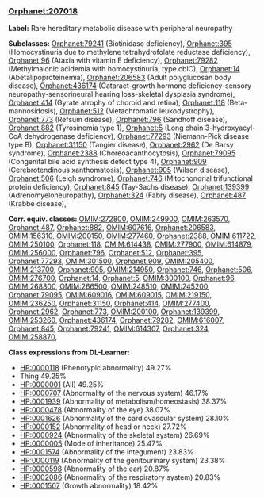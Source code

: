 
### [Orphanet:207018](http://www.orpha.net/ORDO/Orphanet_207018)
**Label:** Rare hereditary metabolic disease with peripheral neuropathy

**Subclasses:** [Orphanet:79241](http://www.orpha.net/ORDO/Orphanet_79241) (Biotinidase deficiency), [Orphanet:395](http://www.orpha.net/ORDO/Orphanet_395) (Homocystinuria due to methylene tetrahydrofolate reductase deficiency), [Orphanet:96](http://www.orpha.net/ORDO/Orphanet_96) (Ataxia with vitamin E deficiency), [Orphanet:79282](http://www.orpha.net/ORDO/Orphanet_79282) (Methylmalonic acidemia with homocystinuria, type cblC), [Orphanet:14](http://www.orpha.net/ORDO/Orphanet_14) (Abetalipoproteinemia), [Orphanet:206583](http://www.orpha.net/ORDO/Orphanet_206583) (Adult polyglucosan body disease), [Orphanet:436174](http://www.orpha.net/ORDO/Orphanet_436174) (Cataract-growth hormone deficiency-sensory neuropathy-sensorineural hearing loss-skeletal dysplasia syndrome), [Orphanet:414](http://www.orpha.net/ORDO/Orphanet_414) (Gyrate atrophy of choroid and retina), [Orphanet:118](http://www.orpha.net/ORDO/Orphanet_118) (Beta-mannosidosis), [Orphanet:512](http://www.orpha.net/ORDO/Orphanet_512) (Metachromatic leukodystrophy), [Orphanet:773](http://www.orpha.net/ORDO/Orphanet_773) (Refsum disease), [Orphanet:796](http://www.orpha.net/ORDO/Orphanet_796) (Sandhoff disease), [Orphanet:882](http://www.orpha.net/ORDO/Orphanet_882) (Tyrosinemia type 1), [Orphanet:5](http://www.orpha.net/ORDO/Orphanet_5) (Long chain 3-hydroxyacyl-CoA dehydrogenase deficiency), [Orphanet:77293](http://www.orpha.net/ORDO/Orphanet_77293) (Niemann-Pick disease type B), [Orphanet:31150](http://www.orpha.net/ORDO/Orphanet_31150) (Tangier disease), [Orphanet:2962](http://www.orpha.net/ORDO/Orphanet_2962) (De Barsy syndrome), [Orphanet:2388](http://www.orpha.net/ORDO/Orphanet_2388) (Choreoacanthocytosis), [Orphanet:79095](http://www.orpha.net/ORDO/Orphanet_79095) (Congenital bile acid synthesis defect type 4), [Orphanet:909](http://www.orpha.net/ORDO/Orphanet_909) (Cerebrotendinous xanthomatosis), [Orphanet:905](http://www.orpha.net/ORDO/Orphanet_905) (Wilson disease), [Orphanet:506](http://www.orpha.net/ORDO/Orphanet_506) (Leigh syndrome), [Orphanet:746](http://www.orpha.net/ORDO/Orphanet_746) (Mitochondrial trifunctional protein deficiency), [Orphanet:845](http://www.orpha.net/ORDO/Orphanet_845) (Tay-Sachs disease), [Orphanet:139399](http://www.orpha.net/ORDO/Orphanet_139399) (Adrenomyeloneuropathy), [Orphanet:324](http://www.orpha.net/ORDO/Orphanet_324) (Fabry disease), [Orphanet:487](http://www.orpha.net/ORDO/Orphanet_487) (Krabbe disease), 

**Corr. equiv. classes:** [OMIM:272800](http://purl.obolibrary.org/obo/OMIM_272800), [OMIM:249900](http://purl.obolibrary.org/obo/OMIM_249900), [OMIM:263570](http://purl.obolibrary.org/obo/OMIM_263570), [Orphanet:487](http://www.orpha.net/ORDO/Orphanet_487), [Orphanet:882](http://www.orpha.net/ORDO/Orphanet_882), [OMIM:607616](http://purl.obolibrary.org/obo/OMIM_607616), [Orphanet:206583](http://www.orpha.net/ORDO/Orphanet_206583), [OMIM:156310](http://purl.obolibrary.org/obo/OMIM_156310), [OMIM:200150](http://purl.obolibrary.org/obo/OMIM_200150), [OMIM:277460](http://purl.obolibrary.org/obo/OMIM_277460), [Orphanet:2388](http://www.orpha.net/ORDO/Orphanet_2388), [OMIM:611722](http://purl.obolibrary.org/obo/OMIM_611722), [OMIM:250100](http://purl.obolibrary.org/obo/OMIM_250100), [Orphanet:118](http://www.orpha.net/ORDO/Orphanet_118), [OMIM:614438](http://purl.obolibrary.org/obo/OMIM_614438), [OMIM:277900](http://purl.obolibrary.org/obo/OMIM_277900), [OMIM:614879](http://purl.obolibrary.org/obo/OMIM_614879), [OMIM:256000](http://purl.obolibrary.org/obo/OMIM_256000), [Orphanet:796](http://www.orpha.net/ORDO/Orphanet_796), [Orphanet:512](http://www.orpha.net/ORDO/Orphanet_512), [Orphanet:395](http://www.orpha.net/ORDO/Orphanet_395), [Orphanet:77293](http://www.orpha.net/ORDO/Orphanet_77293), [OMIM:301500](http://purl.obolibrary.org/obo/OMIM_301500), [Orphanet:909](http://www.orpha.net/ORDO/Orphanet_909), [OMIM:205400](http://purl.obolibrary.org/obo/OMIM_205400), [OMIM:213700](http://purl.obolibrary.org/obo/OMIM_213700), [Orphanet:905](http://www.orpha.net/ORDO/Orphanet_905), [OMIM:214950](http://purl.obolibrary.org/obo/OMIM_214950), [Orphanet:746](http://www.orpha.net/ORDO/Orphanet_746), [Orphanet:506](http://www.orpha.net/ORDO/Orphanet_506), [OMIM:276700](http://purl.obolibrary.org/obo/OMIM_276700), [Orphanet:14](http://www.orpha.net/ORDO/Orphanet_14), [Orphanet:5](http://www.orpha.net/ORDO/Orphanet_5), [OMIM:300100](http://purl.obolibrary.org/obo/OMIM_300100), [Orphanet:96](http://www.orpha.net/ORDO/Orphanet_96), [OMIM:268800](http://purl.obolibrary.org/obo/OMIM_268800), [OMIM:266500](http://purl.obolibrary.org/obo/OMIM_266500), [OMIM:248510](http://purl.obolibrary.org/obo/OMIM_248510), [OMIM:245200](http://purl.obolibrary.org/obo/OMIM_245200), [Orphanet:79095](http://www.orpha.net/ORDO/Orphanet_79095), [OMIM:609016](http://purl.obolibrary.org/obo/OMIM_609016), [OMIM:609015](http://purl.obolibrary.org/obo/OMIM_609015), [OMIM:219150](http://purl.obolibrary.org/obo/OMIM_219150), [OMIM:236250](http://purl.obolibrary.org/obo/OMIM_236250), [Orphanet:31150](http://www.orpha.net/ORDO/Orphanet_31150), [Orphanet:414](http://www.orpha.net/ORDO/Orphanet_414), [OMIM:277400](http://purl.obolibrary.org/obo/OMIM_277400), [Orphanet:2962](http://www.orpha.net/ORDO/Orphanet_2962), [Orphanet:773](http://www.orpha.net/ORDO/Orphanet_773), [OMIM:200100](http://purl.obolibrary.org/obo/OMIM_200100), [Orphanet:139399](http://www.orpha.net/ORDO/Orphanet_139399), [OMIM:253260](http://purl.obolibrary.org/obo/OMIM_253260), [Orphanet:436174](http://www.orpha.net/ORDO/Orphanet_436174), [Orphanet:79282](http://www.orpha.net/ORDO/Orphanet_79282), [OMIM:616007](http://purl.obolibrary.org/obo/OMIM_616007), [Orphanet:845](http://www.orpha.net/ORDO/Orphanet_845), [Orphanet:79241](http://www.orpha.net/ORDO/Orphanet_79241), [OMIM:614307](http://purl.obolibrary.org/obo/OMIM_614307), [Orphanet:324](http://www.orpha.net/ORDO/Orphanet_324), [OMIM:258870](http://purl.obolibrary.org/obo/OMIM_258870), 

**Class expressions from DL-Learner:**

- [HP:0000118](http://purl.obolibrary.org/obo/HP_0000118) (Phenotypic abnormality) 49.27%
- Thing 49.25%
- [HP:0000001](http://purl.obolibrary.org/obo/HP_0000001) (All) 49.25%
- [HP:0000707](http://purl.obolibrary.org/obo/HP_0000707) (Abnormality of the nervous system) 46.17%
- [HP:0001939](http://purl.obolibrary.org/obo/HP_0001939) (Abnormality of metabolism/homeostasis) 38.37%
- [HP:0000478](http://purl.obolibrary.org/obo/HP_0000478) (Abnormality of the eye) 38.07%
- [HP:0001626](http://purl.obolibrary.org/obo/HP_0001626) (Abnormality of the cardiovascular system) 28.10%
- [HP:0000152](http://purl.obolibrary.org/obo/HP_0000152) (Abnormality of head or neck) 27.72%
- [HP:0000924](http://purl.obolibrary.org/obo/HP_0000924) (Abnormality of the skeletal system) 26.69%
- [HP:0000005](http://purl.obolibrary.org/obo/HP_0000005) (Mode of inheritance) 25.47%
- [HP:0001574](http://purl.obolibrary.org/obo/HP_0001574) (Abnormality of the integument) 23.83%
- [HP:0000119](http://purl.obolibrary.org/obo/HP_0000119) (Abnormality of the genitourinary system) 23.38%
- [HP:0000598](http://purl.obolibrary.org/obo/HP_0000598) (Abnormality of the ear) 20.87%
- [HP:0002086](http://purl.obolibrary.org/obo/HP_0002086) (Abnormality of the respiratory system) 20.83%
- [HP:0001507](http://purl.obolibrary.org/obo/HP_0001507) (Growth abnormality) 18.42%


